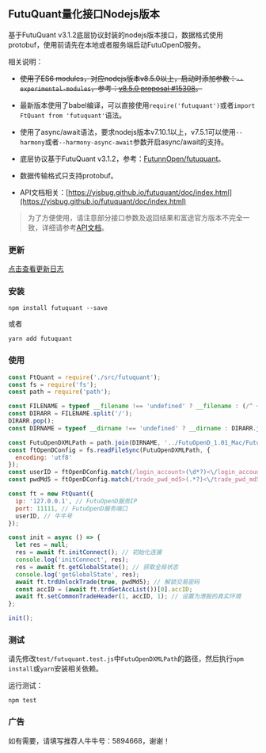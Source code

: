 ## FutuQuant量化接口Nodejs版本

基于FutuQuant v3.1.2底层协议封装的nodejs版本接口，数据格式使用protobuf，使用前请先在本地或者服务端启动FutuOpenD服务。

相关说明：

* ~~使用了ES6 modules，对应nodejs版本v8.5.0以上，启动时添加参数：`--experimental-modules`，参考：[v8.5.0 proposal #15308](https://github.com/nodejs/node/pull/15308)。~~

* 最新版本使用了babel编译，可以直接使用`require('futuquant')`或者`import FtQuant from 'futuquant'`语法。

* 使用了async/await语法，要求nodejs版本v7.10.1以上，v7.5.1可以使用`--harmony`或者`--harmony-async-await`参数开启async/await的支持。
* 底层协议基于FutuQuant v3.1.2，参考：[FutunnOpen/futuquant](https://github.com/FutunnOpen/futuquant/)。
* 数据传输格式只支持protobuf。
* API文档相关：[https://yisbug.github.io/futuquant/doc/index.html](https://yisbug.github.io/futuquant/doc/index.html)

> 为了方便使用，请注意部分接口参数及返回结果和富途官方版本不完全一致，详细请参考[API文档](https://yisbug.github.io/futuquant/doc/index.html)。

### 更新

[点击查看更新日志](https://github.com/yisbug/futuquant/blob/master/CHANGELOG.md)

### 安装

``` 
npm install futuquant --save
```

或者

``` 
yarn add futuquant
```

### 使用

``` javascript
const FtQuant = require('./src/futuquant');
const fs = require('fs');
const path = require('path');

const FILENAME = typeof __filename !== 'undefined' ? __filename : (/^ +at (?:file:\/*(?=\/)|)(.*?):\d+:\d+$/m.exec(Error().stack) || '')[1];
const DIRARR = FILENAME.split('/');
DIRARR.pop();
const DIRNAME = typeof __dirname !== 'undefined' ? __dirname : DIRARR.join('/');

const FutuOpenDXMLPath = path.join(DIRNAME, '../FutuOpenD_1.01_Mac/FutuOpenD.xml');
const ftOpenDConfig = fs.readFileSync(FutuOpenDXMLPath, {
  encoding: 'utf8'
});
const userID = ftOpenDConfig.match(/login_account>(\d*?)<\/login_account/)[1];
const pwdMd5 = ftOpenDConfig.match(/trade_pwd_md5>(.*?)<\/trade_pwd_md5/)[1];

const ft = new FtQuant({
  ip: '127.0.0.1', // FutuOpenD服务IP
  port: 11111, // FutuOpenD服务端口
  userID, // 牛牛号
});

const init = async () => {
  let res = null;
  res = await ft.initConnect(); // 初始化连接
  console.log('initConnect', res);
  res = await ft.getGlobalState(); // 获取全局状态
  console.log('getGlobalState', res);
  await ft.trdUnlockTrade(true, pwdMd5); // 解锁交易密码
  const accID = (await ft.trdGetAccList())[0].accID;
  await ft.setCommonTradeHeader(1, accID, 1); // 设置为港股的真实环境
};

init();

```

### 测试

请先修改`test/futuquant.test.js`中`FutuOpenDXMLPath`的路径，然后执行`npm install`或`yarn`安装相关依赖。

运行测试：

```
npm test
```

### 广告

如有需要，请填写推荐人牛牛号：5894668，谢谢！